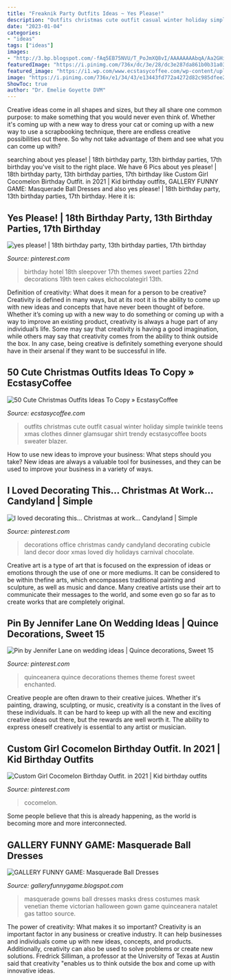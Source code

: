 ```yaml
---
title: "Freaknik Party Outfits Ideas ~ Yes Please!"
description: "Outfits christmas cute outfit casual winter holiday simple twinkle teens xmas clothes dinner glamsugar shirt trendy ecstasycoffee boots sweater blazer"
date: "2023-01-04"
categories:
- "ideas"
tags: ["ideas"]
images:
- "http://3.bp.blogspot.com/-fAq5EB75NVU/T_PoJmXQ8vI/AAAAAAAAbqA/Aa2GHiC0_aA/s1600/Masquerade+Ball+Dresses+(5).jpg"
featuredImage: "https://i.pinimg.com/736x/dc/3e/28/dc3e287da861b0b31a03626771a924a0.jpg"
featured_image: "https://i1.wp.com/www.ecstasycoffee.com/wp-content/uploads/2016/10/Cute-Christmas-outfits-5.jpg?resize=467%2C700"
image: "https://i.pinimg.com/736x/e1/34/43/e13443fd772a4272d82c985dfee28ef3--nd-birthday-daughter-birthday.jpg"
ShowToc: true
author: "Dr. Emelie Goyette DVM"
---
```



Creative ideas come in all shapes and sizes, but they all share one common purpose: to make something that you would never even think of. Whether it's coming up with a new way to dress your cat or coming up with a new way to use a scrapbooking technique, there are endless creative possibilities out there. So why not take advantage of them and see what you can come up with?

	

		
searching about yes please! | 18th birthday party, 13th birthday parties, 17th birthday you've visit to the right place. We have 6 Pics about yes please! | 18th birthday party, 13th birthday parties, 17th birthday like Custom Girl Cocomelon Birthday Outfit. in 2021 | Kid birthday outfits, GALLERY FUNNY GAME: Masquerade Ball Dresses and also yes please! | 18th birthday party, 13th birthday parties, 17th birthday. Here it is:
		
    
## Yes Please! | 18th Birthday Party, 13th Birthday Parties, 17th Birthday

<img loading=lazy src="https://i.pinimg.com/736x/e1/34/43/e13443fd772a4272d82c985dfee28ef3--nd-birthday-daughter-birthday.jpg" onerror="this.onerror=null;this.src='https://tse3.mm.bing.net/th?id=OIP.9SENn8VXC7H4AdGbPCLhqwHaNK&amp;pid=15.1';" alt="yes please! | 18th birthday party, 13th birthday parties, 17th birthday">

_Source: pinterest.com_

>birthday hotel 18th sleepover 17th themes sweet parties 22nd decorations 19th teen cakes elchocolategirl 13th. 

	

Definition of creativity: What does it mean for a person to be creative?
Creativity is defined in many ways, but at its root it is the ability to come up with new ideas and concepts that have never been thought of before. Whether it’s coming up with a new way to do something or coming up with a way to improve an existing product, creativity is always a huge part of any individual’s life. Some may say that creativity is having a good imagination, while others may say that creativity comes from the ability to think outside the box. In any case, being creative is definitely something everyone should have in their arsenal if they want to be successful in life.

    
## 50 Cute Christmas Outfits Ideas To Copy » EcstasyCoffee

<img loading=lazy src="https://i1.wp.com/www.ecstasycoffee.com/wp-content/uploads/2016/10/Cute-Christmas-outfits-5.jpg?resize=467%2C700" onerror="this.onerror=null;this.src='https://tse4.mm.bing.net/th?id=OIP.5UUlrQWTJHXcDGPUiyKnkAHaLG&amp;pid=15.1';" alt="50 Cute Christmas Outfits Ideas To Copy » EcstasyCoffee">

_Source: ecstasycoffee.com_

>outfits christmas cute outfit casual winter holiday simple twinkle teens xmas clothes dinner glamsugar shirt trendy ecstasycoffee boots sweater blazer. 

	

How to use new ideas to improve your business: What steps should you take?
New ideas are always a valuable tool for businesses, and they can be used to improve your business in a variety of ways.

    
## I Loved Decorating This... Christmas At Work... Candyland | Simple

<img loading=lazy src="https://i.pinimg.com/736x/dc/54/2b/dc542b50a252dc4b31651638d805e988--cubicle-decorations-candy-decorations.jpg" onerror="this.onerror=null;this.src='https://tse3.mm.bing.net/th?id=OIP.FpZM5Y2ORrBIuoOAQ_wG4QHaJ4&amp;pid=15.1';" alt="I loved decorating this... Christmas at work... Candyland | Simple">

_Source: pinterest.com_

>decorations office christmas candy candyland decorating cubicle land decor door xmas loved diy holidays carnival chocolate. 

	

Creative art is a type of art that is focused on the expression of ideas or emotions through the use of one or more mediums. It can be considered to be within thefine arts, which encompasses traditional painting and sculpture, as well as music and dance. Many creative artists use their art to communicate their messages to the world, and some even go so far as to create works that are completely original.

    
## Pin By Jennifer Lane On Wedding Ideas | Quince Decorations, Sweet 15

<img loading=lazy src="https://i.pinimg.com/736x/dc/3e/28/dc3e287da861b0b31a03626771a924a0.jpg" onerror="this.onerror=null;this.src='https://tse3.mm.bing.net/th?id=OIP.bgg2TpqGWsNioq2MRc793wAAAA&amp;pid=15.1';" alt="Pin by Jennifer Lane on wedding ideas | Quince decorations, Sweet 15">

_Source: pinterest.com_

>quinceanera quince decorations themes theme forest sweet enchanted. 

	

Creative people are often drawn to their creative juices. Whether it's painting, drawing, sculpting, or music, creativity is a constant in the lives of these individuals. It can be hard to keep up with all the new and exciting creative ideas out there, but the rewards are well worth it. The ability to express oneself creatively is essential to any artist or musician.

    
## Custom Girl Cocomelon Birthday Outfit. In 2021 | Kid Birthday Outfits

<img loading=lazy src="https://i.pinimg.com/736x/1b/ca/77/1bca7721e9eda76cf83b8c267534fe0d.jpg" onerror="this.onerror=null;this.src='https://tse3.mm.bing.net/th?id=OIP.gIJzasS9ibyT2gRdEy7iigHaN0&amp;pid=15.1';" alt="Custom Girl Cocomelon Birthday Outfit. in 2021 | Kid birthday outfits">

_Source: pinterest.com_

>cocomelon. 

	

Some people believe that this is already happening, as the world is becoming more and more interconnected. 

    
## GALLERY FUNNY GAME: Masquerade Ball Dresses

<img loading=lazy src="http://3.bp.blogspot.com/-fAq5EB75NVU/T_PoJmXQ8vI/AAAAAAAAbqA/Aa2GHiC0_aA/s1600/Masquerade+Ball+Dresses+(5).jpg" onerror="this.onerror=null;this.src='https://tse3.mm.bing.net/th?id=OIP.AkssmOiR5f_nN3lFi2ur3QHaLH&amp;pid=15.1';" alt="GALLERY FUNNY GAME: Masquerade Ball Dresses">

_Source: galleryfunnygame.blogspot.com_

>masquerade gowns ball dresses masks dress costumes mask venetian theme victorian halloween gown game quinceanera natalet gas tattoo source. 

	

The power of creativity: What makes it so important?
Creativity is an important factor in any business or creative industry. It can help businesses and individuals come up with new ideas, concepts, and products. Additionally, creativity can also be used to solve problems or create new solutions. Fredrick Silliman, a professor at the University of Texas at Austin said that creativity "enables us to think outside the box and come up with innovative ideas.

